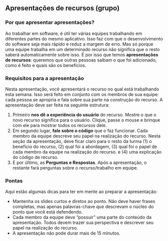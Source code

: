 ## Apresentações de recursos (grupo)

### Por que apresentar apresentações?

Ao trabalhar em software, é útil ter várias equipes trabalhando em diferentes partes do mesmo aplicativo. Isso faz com que o desenvolvimento do software seja mais rápido e reduz a margem de erro. Mas só porque uma equipe trabalha em um determinado recurso não significa que o resto saberá automaticamente sobre isso. É por isso que temos **apresentações de recursos**: queremos que outras pessoas saibam o que foi adicionado, como é feito e quais são os benefícios.

### Requisitos para a apresentação

Nesta apresentação, você apresentará o recurso no qual está trabalhando esta semana. Isso será feito em conjunto com os membros de sua equipe: cada pessoa se apropria e fala sobre sua parte na construção do recurso. A apresentação deve ser feita na seguinte estrutura:

1. Primeiro **nos dê a experiência do usuário** do recurso. Mostre o que o novo recurso significa para o usuário. Clique, passe o mouse e brinque com ele para mostrar todos os recursos dele.
2. Em segundo lugar, **fale sobre o código** que o faz funcionar. Cada membro da equipe descreve seu papel na realização do recurso. Nesta seção da apresentação, deve ficar claro para o resto da turma (1) o benefício do recurso, (2) qual foi a abordagem, (3) qual foi o papel de cada membro da equipe na realização do recurso. e (4) uma explicação do código de recurso.
3. E por último, as **Perguntas e Respostas**. Após a apresentação, o restante fará perguntas sobre o recurso/trabalho em equipe.

### Pontas

Aqui estão algumas dicas para ter em mente ao preparar a apresentação:

- Mantenha os slides curtos e diretos ao ponto. Não deve haver frases completas, mas apenas palavras-chave que descrevam o núcleo do ponto que você está defendendo.
- Cada membro da equipe deve “possuir” uma parte do conteúdo da apresentação. Todos devem trazer sua perspectiva e descrever seu papel na realização do recurso.
- A apresentação não pode durar mais de 15 minutos.
